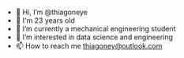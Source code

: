 - 👋 Hi, I’m @thiagoneye
- 🎂 I'm 23 years old
- 🌱 I’m currently a mechanical engineering student
- 👀 I’m interested in data science and engineering
- 📫 How to reach me thiagoney@outlook.com

<!---
thiagoneye/thiagoneye is a ✨ special ✨ repository because its `README.md` (this file) appears on your GitHub profile.
You can click the Preview link to take a look at your changes.
--->
